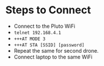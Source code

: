 # Steps to Connect

* Connect to the Pluto WiFi 
* `telnet 192.168.4.1`
* `+++AT MODE 3`
* `+++AT STA [SSID] [password]`
* Repeat the same for second drone.
* Connect laptop to the same WiFi

